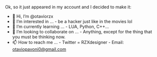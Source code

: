 Ok, so it just appeared in my account and I decided to make it:

- 👋 Hi, I’m @otaviorzx
- 👀 I’m interested in ... - be a hacker just like in the movies lol
- 🌱 I’m currently learning ... - LUA, Python, C++...
- 💞️ I’m looking to collaborate on ... - Anything, except for the thing that you must be thinking now.
- 📫 How to reach me ... - Twitter = RZXdesigner - Email: otaviopavoni0@gmail.com
